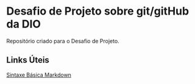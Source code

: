 # Desafio de Projeto sobre git/gitHub da DIO
Repositório criado para o Desafio de Projeto.

## Links   Úteis
[Sintaxe Básica Markdown](https://www.markdownguide.org/basic-syntax/)
